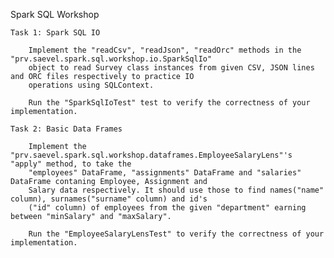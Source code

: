 Spark SQL Workshop

    Task 1: Spark SQL IO
    
        Implement the "readCsv", "readJson", "readOrc" methods in the "prv.saevel.spark.sql.workshop.io.SparkSqlIo"
        object to read Survey class instances from given CSV, JSON lines and ORC files respectively to practice IO
        operations using SQLContext. 
        
        Run the "SparkSqlIoTest" test to verify the correctness of your implementation.
        
    Task 2: Basic Data Frames
    
        Implement the "prv.saevel.spark.sql.workshop.dataframes.EmployeeSalaryLens"'s "apply" method, to take the
        "employees" DataFrame, "assignments" DataFrame and "salaries" DataFrame contaning Employee, Assignment and
        Salary data respectively. It should use those to find names("name" column), surnames("surname" column) and id's
        ("id" column) of employees from the given "department" earning between "minSalary" and "maxSalary".
        
        Run the "EmployeeSalaryLensTest" to verify the correctness of your implementation. 
